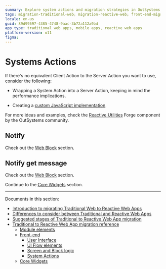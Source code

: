 ```yaml
---
summary: Explore system actions and migration strategies in OutSystems 11 (O11) for enhancing mobile and reactive apps.
tags: migration-traditional-web; migration-reactive-web; front-end-migration 
locale: en-us
guid: 89d99597-4385-4748-9aac-3b72a112a9bd
app_type: traditional web apps, mobile apps, reactive web apps
platform-version: o11
figma:
---
```


# Systems Actions

If there's no equivalent Client Action to the Server Action you want to use, consider the following:

* Wrapping a System Action into a Server Action, keeping in mind the performance implications.

* Creating a [custom JavaScript implementation](https://success.outsystems.com/Documentation/11/Extensibility_and_Integration/JavaScript/Extend_Your_Mobile_and_Reactive_Apps_Using_JavaScript).

For more ideas and examples, check the [Reactive Utilities](https://www.outsystems.com/forge/component-overview/1730/reactive-utilities) Forge component by the OutSystems community.

## Notify

Check out the [Web Block](ref-frontend-ui-flows.md#webblock) section.

## Notify get message

Check out the [Web Block](ref-frontend-ui-flows.md#webblock) section.

Continue to the [Core Widgets](ref-core-widgets.md) section.

---

Documents in this section:

* [Introduction to migrating Traditional Web to Reactive Web Apps](intro.md)
* [Differences to consider between Traditional and Reactive Web Apps](differences.md)
* [Suggested stages of Traditional to Reactive Web App migration](stages.md)
* [Traditional to Reactive Web App migration reference](reference.md)
    * [Module elements](ref-module-elements.md)
    * [Front-end](ref-frontend-intro.md)
        * [User Interface](ref-frontend-ui.md)
        * [UI Flow elements](ref-frontend-ui-flows.md)
        * [Screen and Block logic](ref-frontend-screen-and-block.md)
        * [System Actions](ref-system-actions.md)
    * [Core Widgets](ref-core-widgets.md)
